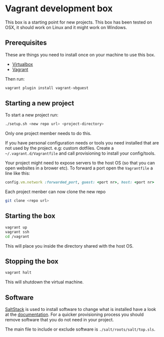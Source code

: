 # Vagrant development box

This box is a starting point for new projects. This box has been tested on OSX, it should work on Linux and it might work on Windows.

## Prerequisites

These are things you need to install once on your machine to use this box.

* [Virtualbox](https://www.virtualbox.org/)
* [Vagrant](http://www.vagrantup.com/)

Then run:

```bash
vagrant plugin install vagrant-vbguest
```

## Starting a new project

To start a new project run:

```bash
./setup.sh <new repo url> <project-directory>
```

Only one project member needs to do this.

If you have personal configuration needs or tools you need installed that are not used by the project. e.g: custom
dotfiles. Create a `~/.vagrant.d/Vagrantfile` and call provisioning to install your config/tools.

Your project might need to expose servers to the host OS (so that you can open websites in a brower etc). To forward a
port open the `Vagrantfile` a line like this:

```ruby
config.vm.network :forwarded_port, guest: <port nr>, host: <port nr>
```

Each project menber can now clone the new repo

```bash
git clone <repo url>
```

## Starting the box

```bash
vagrant up
vagrant ssh
cd /vagrant
```

This will place you inside the directory shared with the host OS.

## Stopping the box

```bash
vagrant halt
```

This will shutdown the virtual machine.

## Software

[SaltStack](http://www.saltstack.com/community/) is used to install software to change what is installed have a look at the
[documentation](http://docs.saltstack.com/). For a quicker provisioning process you should remove software that you do
not need in your project.

The main file to include or exclude software is `./salt/roots/salt/top.sls`.

